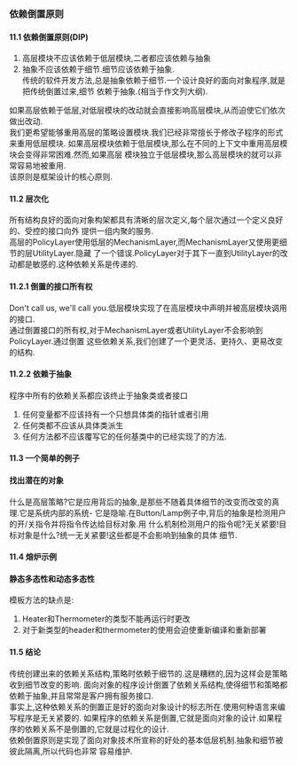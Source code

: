 ### 依赖倒置原则
#### 11.1 依赖倒置原则(DIP)
1. 高层模块不应该依赖于低层模块,二者都应该依赖与抽象
2. 抽象不应该依赖于细节.细节应该依赖于抽象.  
传统的软件开发方法,总是抽象依赖于细节.一个设计良好的面向对象程序,就是把传统倒置过来,细节
依赖于抽象.(相当于作文列大纲).  

如果高层依赖于低层,对低层模块的改动就会直接影响高层模块,从而迫使它们依次做出改动.  
我们更希望能够重用高层的策略设置模块.我们已经非常擅长于修改子程序的形式来重用低层模块.
如果高层模块依赖于低层模块,那么在不同的上下文中重用高层模块会变得非常困难.然而,如果高层
模块独立于低层模块,那么高层模块的就可以非常容易地被重用.  
该原则是框架设计的核心原则.
#### 11.2 层次化
所有结构良好的面向对象构架都具有清晰的层次定义,每个层次通过一个定义良好的、受控的接口向外
提供一组内聚的服务.  
高层的PolicyLayer使用低层的MechanismLayer,而MechanismLayer又使用更细节的层UtilityLayer.隐藏
了一个错误.PolicyLayer对于其下一直到UtilityLayer的改动都是敏感的.这种依赖关系是传递的.
#### 11.2.1 倒置的接口所有权
Don't call us, we'll call you.低层模块实现了在高层模块中声明并被高层模块调用的接口.  
通过倒置接口的所有权,对于MechanismLayer或者UtilityLayer不会影响到PolicyLayer.通过倒置
这些依赖关系,我们创建了一个更灵活、更持久、更易改变的结构.
#### 11.2.2 依赖于抽象
程序中所有的依赖关系都应该终止于抽象类或者接口
1. 任何变量都不应该持有一个只想具体类的指针或者引用
2. 任何类都不应该从具体类派生
3. 任何方法都不应该覆写它的任何基类中的已经实现了的方法.
#### 11.3 一个简单的例子
#### 找出潜在的对象
什么是高层策略?它是应用背后的抽象,是那些不随着具体细节的改变而改变的真理.它是系统内部的系统-
它是隐喻.在Button/Lamp例子中,背后的抽象是检测用户的开/关指令并将指令传达给目标对象.用
什么机制检测用户的指令呢?无关紧要!目标对象是什么?统一无关紧要!这些都是不会影响到抽象的具体
细节.
#### 11.4 熔炉示例
#### 静态多态性和动态多态性
模板方法的缺点是:
1. Heater和Thermometer的类型不能再运行时更改
2. 对于新类型的header和thermometer的使用会迫使重新编译和重新部署
#### 11.5 结论
传统创建出来的依赖关系结构,策略时依赖于细节的.这是糟糕的,因为这样会是策略收到细节改变的影响.
面向对象的程序设计倒置了依赖关系结构,使得细节和策略都依赖于抽象,并且常常是客户拥有服务接口.  
事实上,这种依赖关系的倒置正是好的面向对象设计的标志所在.使用何种语言来编写程序是无关紧要的.
如果程序的依赖关系是倒置,它就是面向对象的设计.如果程序的依赖关系不是倒置的,它就是过程化的设计.  
依赖倒置原则是实现了面向对象技术所宣称的好处的基本低层机制.抽象和细节被彼此隔离,所以代码也非常
容易维护.